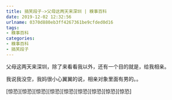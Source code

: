 ```yaml
---
title: 搞笑段子->父母这两天来深圳 | 糗事百科
date: 2019-12-02 12:32:56
urlname: 0370d880eb3ff4267361be9cfded0d16
tags: 
- 糗事百科
categories:
- 糗事百科
- 搞笑段子
---
```

父母这两天来深圳，除了来看看我以外，还有一个目的就是，给我相亲。

我说我没空，我妈很小心翼翼的说，相亲对象里面有男的。。

[惊恐][惊恐][惊恐][惊恐][惊恐][惊恐][惊恐][惊恐][惊恐]


